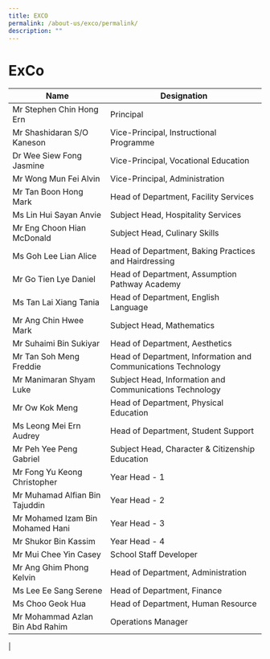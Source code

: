 ```yaml
---
title: EXCO
permalink: /about-us/exco/permalink/
description: ""
---
```

ExCo
============

| Name | Designation |
|---|---|
| Mr Stephen Chin Hong Ern | Principal |
| Mr Shashidaran S/O Kaneson | Vice-Principal, Instructional Programme |
| Dr Wee Siew Fong Jasmine | Vice-Principal, Vocational Education |
| Mr Wong Mun Fei Alvin | Vice-Principal, Administration |
| Mr Tan Boon Hong Mark | Head of Department, Facility Services |
| Ms Lin Hui Sayan Anvie | Subject Head, Hospitality Services |
| Mr Eng Choon Hian McDonald  | Subject Head, Culinary Skills  |
| Ms Goh Lee Lian Alice | Head of Department, Baking Practices and Hairdressing |
| Mr Go Tien Lye Daniel | Head of Department, Assumption Pathway Academy |
| Ms Tan Lai Xiang Tania | Head of Department, English Language |
| Mr Ang Chin Hwee Mark | Subject Head, Mathematics |
| Mr Suhaimi Bin Sukiyar | Head of Department, Aesthetics |
| Mr Tan Soh Meng Freddie| Head of Department, Information and Communications Technology |
| Mr Manimaran Shyam Luke | Subject Head, Information and Communications Technology |
| Mr Ow Kok Meng | Head of Department, Physical Education |
| Ms Leong Mei Ern Audrey | Head of Department, Student Support |
| Mr Peh Yee Peng Gabriel | Subject Head, Character & Citizenship Education |
| Mr Fong Yu Keong Christopher     | Year Head - 1 |
| Mr Muhamad Alfian Bin Tajuddin | Year Head - 2 |
| Mr Mohamed Izam Bin Mohamed Hani | Year Head - 3 |
| Mr Shukor Bin Kassim     | Year Head - 4 |
| Mr Mui Chee Yin Casey | School Staff Developer |
| Mr Ang Ghim Phong Kelvin | Head of Department, Administration |
| Ms Lee Ee Sang Serene | Head of Department, Finance|
| Ms Choo Geok Hua | Head of Department, Human Resource |
| Mr Mohammad Azlan Bin Abd Rahim | Operations Manager |
|